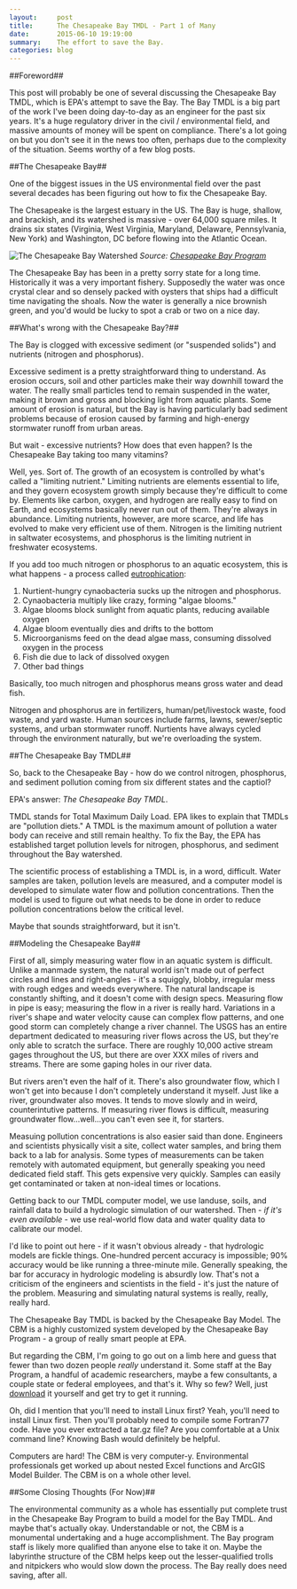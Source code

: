 ```yaml
---
layout:     post
title:      The Chesapeake Bay TMDL - Part 1 of Many
date:       2015-06-10 19:19:00
summary:    The effort to save the Bay. 
categories: blog
---
```


##Foreword##

This post will probably be one of several discussing the Chesapeake Bay TMDL, which is EPA's attempt to save the Bay. The Bay TMDL is a big part of the work I've been doing day-to-day as an engineer for the past six years. It's a huge regulatory driver in the civil / environmental field, and massive amounts of money will be spent on compliance. There's a lot going on but you don't see it in the news too often, perhaps due to the complexity of the situation. Seems worthy of a few blog posts.

##The Chesapeake Bay##

One of the biggest issues in the US environmental field over the past several decades has been figuring out how to fix the Chesapeake Bay. 

The Chesapeake is the largest estuary in the US. The Bay is huge, shallow, and brackish, and its watershed is massive - over 64,000 square miles. It drains six states (Virginia, West Virginia, Maryland, Delaware, Pennsylvania, New York) and Washington, DC before flowing into the Atlantic Ocean. 

![The Chesapeake Bay Watershed]({{site.images}}/cbp_17024.jpg)
*Source:* [*Chesapeake Bay Program*](http://www.chesapeakebay.net/)

The Chesapeake Bay has been in a pretty sorry state for a long time. Historically it was a very important fishery. Supposedly the water was once crystal clear and so densely packed with oysters that ships had a difficult time navigating the shoals. Now the water is generally a nice brownish green, and you'd would be lucky to spot a crab or two on a nice day. 

##What's wrong with the Chesapeake Bay?##

The Bay is clogged with excessive sediment (or "suspended solids") and nutrients (nitrogen and phosphorus). 

Excessive sediment is a pretty straightforward thing to understand. As erosion occurs, soil and other particles make their way downhill toward the water. The really small particles tend to remain suspended in the water, making it brown and gross and blocking light from aquatic plants. Some amount of erosion is natural, but the Bay is having particularly bad sediment problems because of erosion caused by farming and high-energy stormwater runoff from urban areas. 

But wait - excessive nutrients? How does that even happen? Is the Chesapeake Bay taking too many vitamins?

Well, yes. Sort of. The growth of an ecosystem is controlled by what's called a "limiting nutrient." Limiting nutrients are elements essential to life, and they govern ecosystem growth simply because they're difficult to come by. Elements like carbon, oxygen, and hydrogen are really easy to find on Earth, and ecosystems basically never run out of them. They're always in abundance. Limiting nutrients, however, are more scarce, and life has evolved to make very efficient use of them. Nitrogen is the limiting nutrient in saltwater ecosystems, and phosphorus is the limiting nutrient in freshwater ecosystems.

If you add too much nitrogen or phosphorus to an aquatic ecosystem, this is what happens - a process called [eutrophication](https://en.wikipedia.org/wiki/Eutrophication):

1.  Nurtient-hungry cynaobacteria sucks up the nitrogen and phosphorus.
2.  Cynaobacteria multiply like crazy, forming "algae blooms." 
4.  Algae blooms block sunlight from aquatic plants, reducing available oxygen
5.  Algae bloom eventually dies and drifts to the bottom
6.  Microorganisms feed on the dead algae mass, consuming dissolved oxygen in the process
7.  Fish die due to lack of dissolved oxygen
8.  Other bad things

Basically, too much nitrogen and phosphorus means gross water and dead fish. 

Nitrogen and phosphorus are in fertilizers, human/pet/livestock waste, food waste, and yard waste. Human sources include farms, lawns, sewer/septic systems, and urban stormwater runoff. Nurtients have always cycled through the environment naturally, but we're overloading the system.

##The Chesapeake Bay TMDL##

So, back to the Chesapeake Bay - how do we control nitrogen, phosphorus, and sediment pollution coming from six different states and the captiol? 

EPA's answer: *The Chesapeake Bay TMDL*. 

TMDL stands for Total Maximum Daily Load. EPA likes to explain that TMDLs are "pollution diets." A TMDL is the maximum amount of pollution a water body can receive and still remain healthy. To fix the Bay, the EPA has established target pollution levels for nitrogen, phosphorus, and sediment throughout the Bay watershed. 

The scientific process of establishing a TMDL is, in a word, difficult. Water samples are taken, pollution levels are measured, and a computer model is developed to simulate water flow and pollution concentrations. Then the model is used to figure out what needs to be done in order to reduce pollution concentrations below the critical level. 

Maybe that sounds straightforward, but it isn't. 

##Modeling the Chesapeake Bay##

First of all, simply measuring water flow in an aquatic system is difficult. Unlike a manmade system, the natural world isn't made out of perfect circles and lines and right-angles - it's a squiggly, blobby, irregular mess with rough edges and weeds everywhere. The natural landscape is constantly shifting, and it doesn't come with design specs. Measuring flow in pipe is easy; measuring the flow in a river is really hard. Variations in a river's shape and water velocity cause can complex flow patterns, and one good storm can completely change a river channel. The USGS has an entire department dedicated to measuring river flows across the US, but they're only able to scratch the surface. There are roughly 10,000 active stream gages throughout the US, but there are over XXX miles of rivers and streams. There are some gaping holes in our river data.   

But rivers aren't even the half of it. There's also groundwater flow, which I won't get into because I don't completely understand it myself. Just like a river, groundwater also moves. It tends to move slowly and in weird, counterintutive patterns. If measuring river flows is difficult, measuring groundwater flow...well...you can't even see it, for starters. 

Measuing pollution concentrations is also easier said than done. Engineers and scientists physically visit a site, collect water samples, and bring them back to a lab for analysis. Some types of measurements can be taken remotely with automated equipment, but generally speaking you need dedicated field staff. This gets expensive very quickly. Samples can easily get contaminated or taken at non-ideal times or locations. 

Getting back to our TMDL computer model, we use landuse, soils, and rainfall data to build a hydrologic simulation of our watershed. Then - *if it's even available* - we use real-world flow data and water quality data to calibrate our model. 

I'd like to point out here - if it wasn't obvious already - that hydrologic models are fickle things. One-hundred percent accuracy is impossible; 90% accuracy would be like running a three-minute mile. Generally speaking, the bar for accuracy in hydrologic modeling is absurdly low. That's not a criticism of the engineers and scientists in the field - it's just the nature of the problem. Measuring and simulating natural systems is really, really, really hard.

The Chesapeake Bay TMDL is backed by the Chesapeake Bay Model. The CBM is a highly customized system developed by the Chesapeake Bay Program - a group of really smart people at EPA. 

But regarding the CBM, I'm going to go out on a limb here and guess that fewer than two dozen people *really* understand it. Some staff at the Bay Program, a handful of academic researchers, maybe a few consultants, a couple state or federal employees, and that's it. Why so few? Well, just [download](http://ches.communitymodeling.org/models/CBPhase5/) it yourself and get try to get it running. 

Oh, did I mention that you'll need to install Linux first? Yeah, you'll need to install Linux first. Then you'll probably need to compile some Fortran77 code. Have you ever extracted a tar.gz file? Are you comfortable at a Unix command line? Knowing Bash would definitely be helpful. 

Computers are hard! The CBM is very computer-y. Environmental professionals get worked up about nested Excel functions and ArcGIS Model Builder. The CBM is on a whole other level. 

##Some Closing Thoughts (For Now)##

The environmental community as a whole has essentially put complete trust in the Chesapeake Bay Program to build a model for the Bay TMDL. And maybe that's actually okay. Understandable or not, the CBM is a monumental undertaking and a huge accomplishment. The Bay program staff is likely more qualified than anyone else to take it on. Maybe the labyrinthe structure of the CBM helps keep out the lesser-qualified trolls and nitpickers who would slow down the process. The Bay really does need saving, after all.
